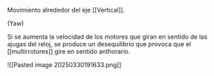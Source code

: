Movimiento alrededor del eje [[Vertical]].

(Yaw)

Si se aumenta la velocidad de los motores que giran en sentido de las ajugas del reloj, se produce un desequilibrio que provoca que el [[multirrotores]] gire en sentido anthorario.

![[Pasted image 20250330191633.png]]
